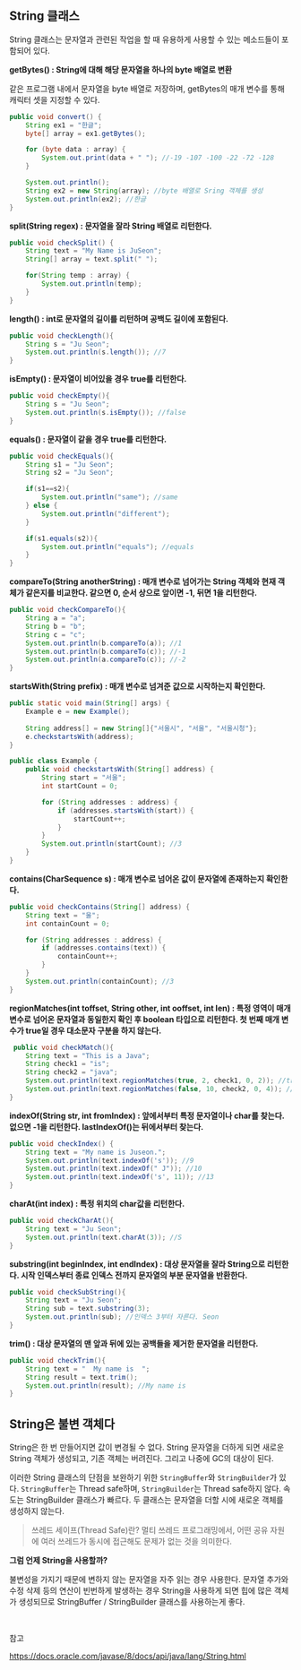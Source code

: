 ## String 클래스

String 클래스는 문자열과 관련된 작업을 할 때 유용하게 사용할 수 있는 메소드들이 포함되어 있다.

**getBytes() : String에 대해 해당 문자열을 하나의 byte 배열로 변환**

같은 프로그램 내에서 문자열을 byte 배열로 저장하며, 
getBytes의 매개 변수를 통해 캐릭터 셋을 지정할 수 있다.

```java
public void convert() {
    String ex1 = "한글"; 
    byte[] array = ex1.getBytes(); 

    for (byte data : array) {
        System.out.print(data + " "); //-19 -107 -100 -22 -72 -128 
    }

    System.out.println();
    String ex2 = new String(array); //byte 배열로 Sring 객체를 생성
    System.out.println(ex2); //한글     
} 
```  

**split(String regex) : 문자열을 잘라 String 배열로 리턴한다.**

```java
public void checkSplit() {
    String text = "My Name is JuSeon";
    String[] array = text.split(" ");

    for(String temp : array) {
        System.out.println(temp); 
    }
}
``` 

**length() : int로 문자열의 길이를 리턴하며 공백도 길이에 포함된다.**

```java
public void checkLength(){
    String s = "Ju Seon";
    System.out.println(s.length()); //7
}
```

**isEmpty() : 문자열이 비어있을 경우 true를 리턴한다.**

```java
public void checkEmpty(){
    String s = "Ju Seon";
    System.out.println(s.isEmpty()); //false
}
```

**equals() : 문자열이 같을 경우 true를 리턴한다.**

```java
public void checkEquals(){
    String s1 = "Ju Seon";
    String s2 = "Ju Seon";

    if(s1==s2){
        System.out.println("same"); //same
    } else {
        System.out.println("different");
    }

    if(s1.equals(s2)){
        System.out.println("equals"); //equals
    }
}
```

**compareTo(String anotherString) : 매개 변수로 넘어가는 String 객체와 현재 객체가 같은지를 비교한다. 같으면 0, 순서 상으로 앞이면 -1, 뒤면 1을 리턴한다.**

```java
public void checkCompareTo(){
    String a = "a";
    String b = "b";
    String c = "c";
    System.out.println(b.compareTo(a)); //1
    System.out.println(b.compareTo(c)); //-1
    System.out.println(a.compareTo(c)); //-2
}
```

**startsWith(String prefix) : 매개 변수로 넘겨준 값으로 시작하는지 확인한다.**

```java
public static void main(String[] args) {
    Example e = new Example();
        
    String address[] = new String[]{"서울시", "서울", "서울시청"};
    e.checkstartsWith(address);
}

public class Example {
    public void checkstartsWith(String[] address) {
        String start = "서울";
        int startCount = 0;

        for (String addresses : address) {
            if (addresses.startsWith(start)) {
                startCount++;
            }
        }
        System.out.println(startCount); //3
    }
}
```

**contains(CharSequence s) : 매개 변수로 넘어온 값이 문자열에 존재하는지 확인한다.**

```java
public void checkContains(String[] address) {
    String text = "울";
    int containCount = 0;

    for (String addresses : address) {
        if (addresses.contains(text)) {
            containCount++;
        }
    }
    System.out.println(containCount); //3
}
```

**regionMatches(int toffset, String other, int ooffset, int len) : 특정 영역이 매개 변수로 넘어온 문자열과 동일한지 확인 후 boolean 타입으로 리턴한다. 첫 번째 매개 변수가 true일 경우 대소문자 구분을 하지 않는다.**

```java
 public void checkMatch(){
    String text = "This is a Java";
    String check1 = "is";
    String check2 = "java";
    System.out.println(text.regionMatches(true, 2, check1, 0, 2)); //true
    System.out.println(text.regionMatches(false, 10, check2, 0, 4)); //false
}
```

**indexOf(String str, int fromIndex) : 앞에서부터 특정 문자열이나 char를 찾는다. 없으면 -1을 리턴한다. lastIndexOf()는 뒤에서부터 찾는다.**

```java
public void checkIndex() {
    String text = "My name is Juseon.";
    System.out.println(text.indexOf('s')); //9
    System.out.println(text.indexOf(" J")); //10
    System.out.println(text.indexOf('s', 11)); //13
}
```

**charAt(int index) : 특정 위치의 char값을 리턴한다.**

```java
public void checkCharAt(){
    String text = "Ju Seon";
    System.out.println(text.charAt(3)); //S
}
```

**substring(int beginIndex, int endIndex) : 대상 문자열을 잘라 String으로 리턴한다. 시작 인덱스부터 종료 인덱스 전까지 문자열의 부분 문자열을 반환한다.**

```java
public void checkSubString(){
    String text = "Ju Seon";
    String sub = text.substring(3);
    System.out.println(sub); //인덱스 3부터 자른다. Seon
}
```

**trim() : 대상 문자열의 맨 앞과 뒤에 있는 공백들을 제거한 문자열을 리턴한다.**

```java
public void checkTrim(){
    String text = "  My name is  ";
    String result = text.trim();
    System.out.println(result); //My name is
}
```

## String은 불변 객체다

String은 한 번 만들어지면 값이 변경될 수 없다. String 문자열을 더하게 되면 새로운 String 객체가 생성되고, 기존 객체는 버려진다. 그리고 나중에 GC의 대상이 된다.

이러한 String 클래스의 단점을 보완하기 위한 `StringBuffer`와 `StringBuilder`가 있다. `StringBuffer`는 Thread safe하며, `StringBuilder`는 Thread safe하지 않다. 속도는 StringBuilder 클래스가 빠르다. 두 클래스는 문자열을 더할 시에 새로운 객체를 생성하지 않는다. 

> 쓰레드 세이프(Thread Safe)란? 멀티 쓰레드 프로그래밍에서, 어떤 공유 자원에 여러 쓰레드가 동시에 접근해도 문제가 없는 것을 의미한다.

**그럼 언제 String을 사용할까?**

불변성을 가지기 때문에 변하지 않는 문자열을 자주 읽는 경우 사용한다. 문자열 추가와 수정 삭제 등의 연산이 빈번하게 발생하는 경우 String을 사용하게 되면 힙에 많은 객체가 생성되므로 StringBuffer / StringBuilder 클래스를 사용하는게 좋다.

<br>

참고 

https://docs.oracle.com/javase/8/docs/api/java/lang/String.html
